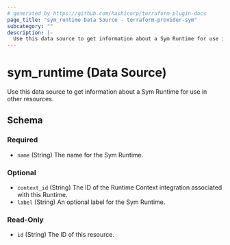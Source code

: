 ```yaml
---
# generated by https://github.com/hashicorp/terraform-plugin-docs
page_title: "sym_runtime Data Source - terraform-provider-sym"
subcategory: ""
description: |-
  Use this data source to get information about a Sym Runtime for use in other resources.
---
```


# sym_runtime (Data Source)

Use this data source to get information about a Sym Runtime for use in other resources.



<!-- schema generated by tfplugindocs -->
## Schema

### Required

- `name` (String) The name for the Sym Runtime.

### Optional

- `context_id` (String) The ID of the Runtime Context integration associated with this Runtime.
- `label` (String) An optional label for the Sym Runtime.

### Read-Only

- `id` (String) The ID of this resource.


